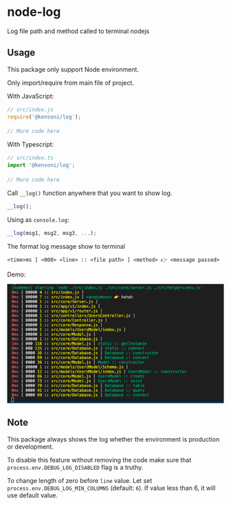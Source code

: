 # node-log
Log file path and method called to terminal nodejs

## Usage

This package only support Node environment.

Only import/require from main file of project.

With JavaScript:

```js
// src/index.js
require('@kensoni/log');

// More code here
```

With Typescript:

```ts
// src/index.ts
import '@kensoni/log';

// More code here
```

Call `__log()` function anywhere that you want to show log.

```js
__log();
```

Using as `console.log`:

```js
__log(msg1, msg2, msg3, ...);
```

The format log message show to terminal

```
<time>ms [ <000> <line> :: <file path> ] <method> 👉 <message passed>
```

Demo: 

![Demo Show log](demo.png)

## Note

This package always shows the log whether the environment is production or development.

To disable this feature without removing the code make sure that `process.env.DEBUG_LOG_DISABLED` flag is a truthy.

To change length of zero before `line` value. Let set `process.env.DEBUG_LOG_MIN_COLUMNS` (default: `6`). If value less than 6, it will use default value.